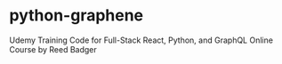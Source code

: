 ﻿# python-graphene
 
 Udemy Training Code for Full-Stack React, Python, and GraphQL Online Course by Reed Badger
